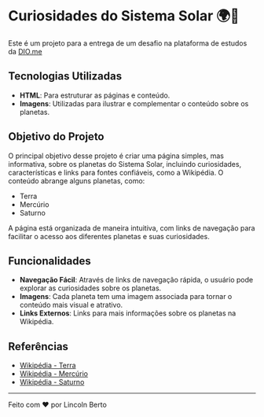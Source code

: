 # Curiosidades do Sistema Solar 🌍🚀

Este é um projeto para a entrega de um desafio na plataforma de estudos da [DIO.me](https://www.dio.me/en)

## Tecnologias Utilizadas

- **HTML**: Para estruturar as páginas e conteúdo.
- **Imagens**: Utilizadas para ilustrar e complementar o conteúdo sobre os planetas.

## Objetivo do Projeto

O principal objetivo desse projeto é criar uma página simples, mas informativa, sobre os planetas do Sistema Solar, incluindo curiosidades, características e links para fontes confiáveis, como a Wikipédia. O conteúdo abrange alguns planetas, como:

- Terra
- Mercúrio
- Saturno

A página está organizada de maneira intuitiva, com links de navegação para facilitar o acesso aos diferentes planetas e suas curiosidades.

## Funcionalidades

- **Navegação Fácil**: Através de links de navegação rápida, o usuário pode explorar as curiosidades sobre os planetas.
- **Imagens**: Cada planeta tem uma imagem associada para tornar o conteúdo mais visual e atrativo.
- **Links Externos**: Links para mais informações sobre os planetas na Wikipédia.

## Referências

- [Wikipédia - Terra](https://pt.wikipedia.org/wiki/Terra)
- [Wikipédia - Mercúrio](<https://pt.wikipedia.org/wiki/Merc%C3%BArio_(planeta)>)
- [Wikipédia - Saturno](<https://pt.wikipedia.org/wiki/Saturno_(planeta)>)

---

Feito com ❤️ por Lincoln Berto

